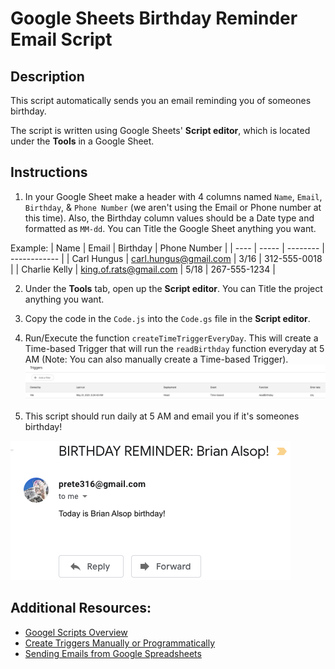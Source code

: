 # Google Sheets Birthday Reminder Email Script

## Description
 This script automatically sends you an email reminding you of someones birthday.

 The script is written using Google Sheets' **Script editor**, which is located under the **Tools** in a Google Sheet.

## Instructions
1. In your Google Sheet make a header with 4 columns named `Name`, `Email`, `Birthday`, & `Phone Number` (we aren't using the Email or Phone number at this time). Also, the Birthday column values should be a Date type and formatted as  `MM-dd`. You can Title the Google Sheet anything you want.

Example:
| Name | Email | Birthday | Phone Number |
| ---- | ----- | -------- | ------------ |
| Carl Hungus | carl.hungus@gmail.com | 3/16 | 312-555-0018 |
| Charlie Kelly | king.of.rats@gmail.com | 5/18 | 267-555-1234 |

2. Under the **Tools** tab, open up the **Script editor**. You can Title the project anything you want.
3. Copy the code in the `Code.js` into the `Code.gs` file in the **Script editor**.
4. Run/Execute the function `createTimeTriggerEveryDay`. This will create a Time-based Trigger that will run the `readBirthday` function everyday at 5 AM (Note: You can also manually create a Time-based Trigger).
![](https://github.com/TomPrete/google-sheets-birthday-reminder-script/blob/main/images/trigger.png)

5. This script should run daily at 5 AM and email you if it's someones birthday!

![](https://github.com/TomPrete/google-sheets-birthday-reminder-script/blob/main/images/email.png)

## Additional Resources:
* [Googel Scripts Overview](https://developers.google.com/apps-script/overview)
* [Create Triggers Manually or Programmatically](https://developers.google.com/apps-script/guides/triggers/installable)
* [Sending Emails from Google Spreadsheets](https://developers.google.com/apps-script/articles/sending_emails)



